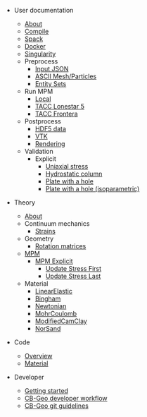<!-- docs/_sidebar.md -->

* User documentation

  * [About](user/about.md)
  * [Compile](user/compile/compile.md)
  * [Spack](user/compile/spack.md)
  * [Docker](user/compile/docker.md)
  * [Singularity](user/compile/singularity.md)
  * Preprocess
    * [Input JSON](user/preprocess/input.md)
    * [ASCII Mesh/Particles](user/preprocess/ascii-mesh-particles.md)
    * [Entity Sets](user/preprocess/entity-sets.md)
  * Run MPM
    * [Local](user/run/local.md)
    * [TACC Lonestar 5](user/run/hpc/tacc-ls5.md)
    * [TACC Frontera](user/run/hpc/tacc-frontera.md)    
  * Postprocess
    * [HDF5 data](user/postprocess/hdf5.md)
    * [VTK](user/postprocess/vtk.md)
    * [Rendering](user/postprocess/render.md)
  * Validation
    * Explicit
      * [Uniaxial stress](user/validation/explicit/uniaxial-stress/uniaxial-stress.md)
      * [Hydrostatic column](user/validation/explicit/hydrostatic-column/hydrostatic-column.md)
      * [Plate with a hole](user/validation/explicit/plate-hole/plate-hole.md)
      * [Plate with a hole (isoparametric)](user/validation/explicit/plate-hole-iso/plate-hole-iso.md)

* Theory

  * [About](theory/about.md)
  * Continuum mechanics
    * [Strains](theory/continuum-mechanics/strain.md)
  * Geometry
    * [Rotation matrices](theory/geometry/rotation-matrices.md)
  * [MPM](theory/mpm.md)
    * [MPM Explicit](theory/mpm-explicit.md)
      * [Update Stress First](theory/usf.md)
      * [Update Stress Last](theory/usl.md)
  * Material
    * [LinearElastic](theory/material/linearelastic.md)
    * [Bingham](theory/material/bingham.md)
    * [Newtonian](theory/material/newtonian.md)
    * [MohrCoulomb](theory/material/mohr-coulomb.md)
    * [ModifiedCamClay](theory/material/modified-cam-clay.md)
    * [NorSand](theory/material/norsand.md)

* Code
  * [Overview](code/overview.md)
  * [Material](code/material/material.md)

* Developer
  * [Getting started](developer/getting-started.md)
  * [CB-Geo developer workflow](developer/workflow.md)
  * [CB-Geo git guidelines](developer/git-guidelines.md)
